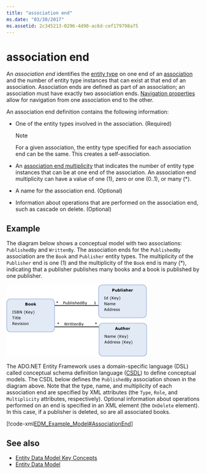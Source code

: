 ```yaml
---
title: "association end"
ms.date: "03/30/2017"
ms.assetid: 2c345213-0296-4d90-ac6d-cef179798a75
---
```

# association end
An *association end* identifies the [entity type](entity-type.md) on one end of an [association](association-type.md) and the number of entity type instances that can exist at that end of an association. Association ends are defined as part of an association; an association must have exactly two association ends. [Navigation properties](navigation-property.md) allow for navigation from one association end to the other.  
  
 An association end definition contains the following information:  
  
- One of the entity types involved in the association. (Required)  
  
    > [!NOTE]
    > For a given association, the entity type specified for each association end can be the same. This creates a self-association.  
  
- An [association end multiplicity](association-end-multiplicity.md) that indicates the number of entity type instances that can be at one end of the association. An association end multiplicity can have a value of one (1), zero or one (0..1), or many (\*).  
  
- A name for the association end. (Optional)  
  
- Information about operations that are performed on the association end, such as cascade on delete. (Optional)  
  
## Example  
 The diagram below shows a conceptual model with two associations: `PublishedBy` and `WrittenBy`. The association ends for the `PublishedBy` association are the `Book` and `Publisher` entity types. The multiplicity of the `Publisher` end is one (1) and the multiplicity of the `Book` end is many (\*), indicating that a publisher publishes many books and a book is published by one publisher.  
  
 ![Example model with three entity types](./media/association-end/example-model-three-entity-types.gif)  
  
 The ADO.NET Entity Framework uses a domain-specific language (DSL) called conceptual schema definition language ([CSDL](/ef/ef6/modeling/designer/advanced/edmx/csdl-spec)) to define conceptual models. The CSDL below defines the `PublishedBy` association shown in the diagram above. Note that the type, name, and multiplicity of each association end are specified by XML attributes (the `Type`, `Role`, and `Multiplicity` attributes, respectively). Optional information about operations performed on an end is specified in an XML element (the `OnDelete` element). In this case, if a publisher is deleted, so are all associated books.  
  
 [!code-xml[EDM_Example_Model#AssociationEnd](../../../../samples/snippets/xml/VS_Snippets_Data/edm_example_model/xml/books3.edmx#associationend)]  
  
## See also

- [Entity Data Model Key Concepts](entity-data-model-key-concepts.md)
- [Entity Data Model](entity-data-model.md)
